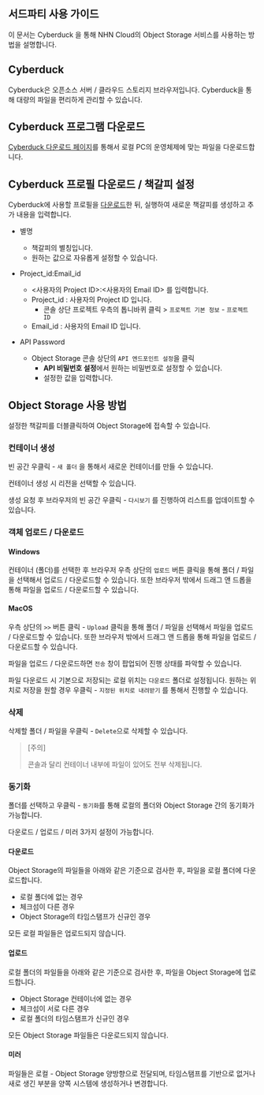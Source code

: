 ## 서드파티 사용 가이드
이 문서는 Cyberduck 을 통해 NHN Cloud의 Object Storage 서비스를 사용하는 방법을 설명합니다.

## Cyberduck

Cyberduck은 오픈소스 서버 / 클라우드 스토리지 브라우저입니다.
Cyberduck을 통해 대량의 파일을 편리하게 관리할 수 있습니다.

## Cyberduck 프로그램 다운로드

[Cyberduck 다운로드 페이지](https://cyberduck.io/download/)를 통해서 로컬 PC의 운영체제에 맞는 파일을 다운로드합니다.

## Cyberduck 프로필 다운로드 / 책갈피 설정

Cyberduck에 사용할 프로필을 [다운로드]()한 뒤, 실행하여 새로운 책갈피를 생성하고 추가 내용을 입력합니다.

- 별명
  - 책갈피의 별칭입니다.
  - 원하는 값으로 자유롭게 설정할 수 있습니다.

- Project_id:Email_id
  - <사용자의 Project ID>:<사용자의 Email ID> 를 입력합니다.
  - Project_id : 사용자의 Project ID 입니다.
    - 콘솔 상단 프로젝트 우측의 톱니바퀴 클릭 > `프로젝트 기본 정보` - `프로젝트 ID`
  - Email_id : 사용자의 Email ID 입니다.

- API Password
  - Object Storage 콘솔 상단의 `API 엔드포인트 설정`을 클릭
    - **API 비밀번호 설정**에서 원하는 비밀번호로 설정할 수 있습니다.
    - 설정한 값을 입력합니다.

## Object Storage 사용 방법

설정한 책갈피를 더블클릭하여 Object Storage에 접속할 수 있습니다.

### 컨테이너 생성

빈 공간 우클릭 - `새 폴더` 을 통해서 새로운 컨테이너를 만들 수 있습니다.

컨테이너 생성 시 리전을 선택할 수 있습니다.

생성 요청 후 브라우저의 빈 공간 우클릭 - `다시보기` 를 진행하여 리스트를 업데이트할 수 있습니다.

### 객체 업로드 / 다운로드

#### Windows

컨테이너 (폴더)를 선택한 후 브라우저 우측 상단의 `업로드` 버튼 클릭을 통해 폴더 / 파일을 선택해서 업로드 / 다운로드할 수 있습니다.
또한 브라우저 밖에서 드래그 앤 드롭을 통해 파일을 업로드 / 다운로드할 수 있습니다.

#### MacOS

우측 상단의 `>>` 버튼 클릭 - `Upload` 클릭을 통해 폴더 / 파일을 선택해서 파일을 업로드 / 다운로드할 수 있습니다.
또한 브라우저 밖에서 드래그 앤 드롭을 통해 파일을 업로드 / 다운로드할 수 있습니다.


파일을 업로드 / 다운로드하면 `전송` 창이 팝업되어 진행 상태를 파악할 수 있습니다.


파일 다운로드 시 기본으로 저장되는 로컬 위치는 `다운로드` 폴더로 설정됩니다.
원하는 위치로 저장을 원할 경우 우클릭 - `지정된 위치로 내려받기` 를 통해서 진행할 수 있습니다.

### 삭제

삭제할 폴더 / 파일을 우클릭 - `Delete`으로 삭제할 수 있습니다.

> [주의]
> 
> 콘솔과 달리 컨테이너 내부에 파일이 있어도 전부 삭제됩니다.

### 동기화

폴더를 선택하고 우클릭 - `동기화`를 통해 로컬의 폴더와 Object Storage 간의 동기화가 가능합니다.

다운로드 / 업로드 / 미러 3가지 설정이 가능합니다.

#### 다운로드

Object Storage의 파일들을 아래와 같은 기준으로 검사한 후, 파일을 로컬 폴더에 다운로드합니다.

- 로컬 폴더에 없는 경우
- 체크섬이 다른 경우
- Object Storage의 타임스탬프가 신규인 경우

모든 로컬 파일들은 업로드되지 않습니다.

#### 업로드

로컬 폴더의 파일들을 아래와 같은 기준으로 검사한 후, 파일을 Object Storage에 업로드합니다.

- Object Storage 컨테이너에 없는 경우
- 체크섬이 서로 다른 경우
- 로컬 폴더의 타임스탬프가 신규인 경우

모든 Object Storage 파일들은 다운로드되지 않습니다.

#### 미러

파일들은 로컬 - Object Storage 양방향으로 전달되며, 타임스탬프를 기반으로 없거나 새로 생긴 부분을 양쪽 시스템에 생성하거나 변경합니다.


